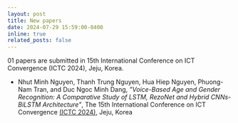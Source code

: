```yaml
---
layout: post
title: New papers
date: 2024-07-29 15:59:00-0400
inline: true
related_posts: false
---
```


01 papers are submitted in 15th International Conference on ICT Convergence (ICTC 2024), Jeju, Korea.  
- Nhut Minh Nguyen, Thanh Trung Nguyen, Hua Hiep Nguyen, Phuong-Nam Tran, and Duc Ngoc Minh Dang, *"Voice-Based Age and Gender Recognition: A Comparative Study of LSTM, RezoNet and Hybrid CNNs-BiLSTM Architecture"*, The 15th International Conference on ICT Convergence [(ICTC 2024)](https://ictc.org/), Jeju, Korea
